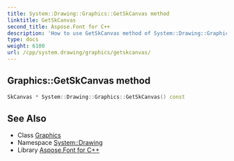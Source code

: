 ```yaml
---
title: System::Drawing::Graphics::GetSkCanvas method
linktitle: GetSkCanvas
second_title: Aspose.Font for C++
description: 'How to use GetSkCanvas method of System::Drawing::Graphics class in C++.'
type: docs
weight: 6100
url: /cpp/system.drawing/graphics/getskcanvas/
---
```

## Graphics::GetSkCanvas method




```cpp
SkCanvas * System::Drawing::Graphics::GetSkCanvas() const
```

## See Also

* Class [Graphics](../)
* Namespace [System::Drawing](../../)
* Library [Aspose.Font for C++](../../../)
